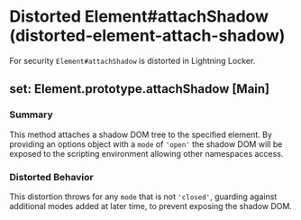 # Distorted Element#attachShadow (distorted-element-attach-shadow)

For security `Element#attachShadow` is distorted in Lightning Locker.

<!-- START generated embed: @locker/distortion/src/Element/docs/attachShadow-value.md -->
## set: Element.prototype.attachShadow [Main]

### Summary

This method attaches a shadow DOM tree to the specified element. By providing
an options object with a `mode` of `'open'` the shadow DOM will be exposed to
the scripting environment allowing other namespaces access.

### Distorted Behavior

This distortion throws for any `mode` that is not `'closed'`, guarding against
additional modes added at later time, to prevent exposing the shadow DOM.
<!-- END generated embed, please keep comment -->
